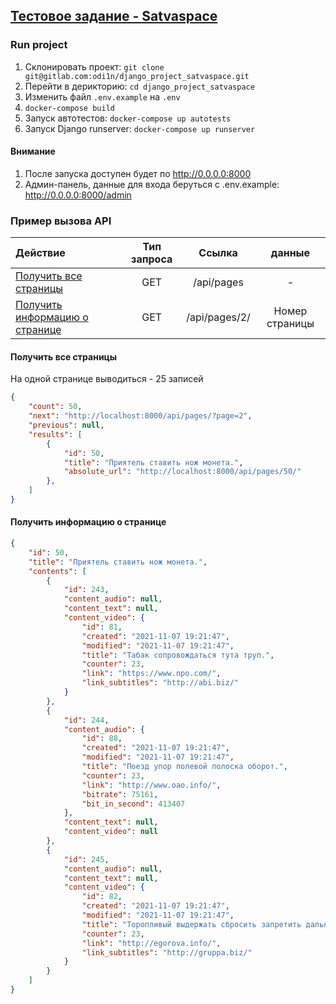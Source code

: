 ## [Тестовое задание - Satvaspace](/readme/task.md)

### Run project

1. Склонировать проект: `git clone git@gitlab.com:odi1n/django_project_satvaspace.git`
2. Перейти в дерикторию: `cd django_project_satvaspace`
3. Изменить файл `.env.example` на `.env`
4. `docker‐compose build`
5. Запуск автотестов: `docker‐compose up autotests`
6. Запуск Django runserver: `docker-compose up runserver`

#### Внимание
1. После запуска доступен будет по http://0.0.0.0:8000
2. Админ-панель, данные для входа беруться с .env.example: http://0.0.0.0:8000/admin

### Пример вызова API
|Действие|Тип запроса|Ссылка|данные|
|:---|:---:|:---:|:---:|
|[Получить все страницы](#получить-все-страницы)|GET|/api/pages|-|
|[Получить информацию о странице](#получить-информацию-о-странице)|GET|/api/pages/2/|Номер страницы|

#### Получить все страницы
На одной странице выводиться - 25 записей
```json
{
    "count": 50,
    "next": "http://localhost:8000/api/pages/?page=2",
    "previous": null,
    "results": [
        {
            "id": 50,
            "title": "Приятель ставить нож монета.",
            "absolute_url": "http://localhost:8000/api/pages/50/"
        },
    ]
}
```

#### Получить информацию о странице
```json
{
    "id": 50,
    "title": "Приятель ставить нож монета.",
    "contents": [
        {
            "id": 243,
            "content_audio": null,
            "content_text": null,
            "content_video": {
                "id": 81,
                "created": "2021-11-07 19:21:47",
                "modified": "2021-11-07 19:21:47",
                "title": "Табак сопровождаться тута труп.",
                "counter": 23,
                "link": "https://www.npo.com/",
                "link_subtitles": "http://abi.biz/"
            }
        },
        {
            "id": 244,
            "content_audio": {
                "id": 88,
                "created": "2021-11-07 19:21:47",
                "modified": "2021-11-07 19:21:47",
                "title": "Поезд упор полевой полоска оборот.",
                "counter": 23,
                "link": "http://www.oao.info/",
                "bitrate": 75161,
                "bit_in_second": 413407
            },
            "content_text": null,
            "content_video": null
        },
        {
            "id": 245,
            "content_audio": null,
            "content_text": null,
            "content_video": {
                "id": 82,
                "created": "2021-11-07 19:21:47",
                "modified": "2021-11-07 19:21:47",
                "title": "Торопливый выдержать сбросить запретить дальний некоторый страсть.",
                "counter": 23,
                "link": "http://egorova.info/",
                "link_subtitles": "http://gruppa.biz/"
            }
        }
    ]
}
```